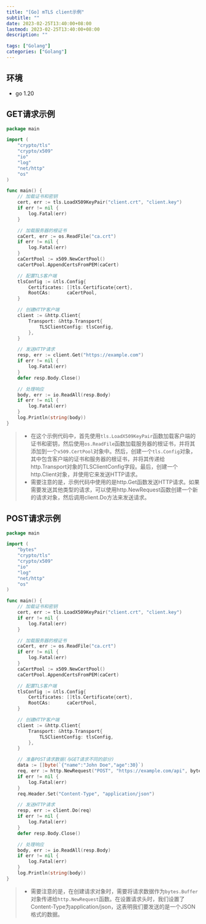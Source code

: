 ```yaml
---
title: "[Go] mTLS client示例"
subtitle: ""
date: 2023-02-25T13:40:00+08:00
lastmod: 2023-02-25T13:40:00+08:00
description: ""

tags: ["Golang"]
categories: ["Golang"]
---
```


## 环境
- go 1.20

## GET请求示例

```go
package main

import (
	"crypto/tls"
	"crypto/x509"
	"io"
	"log"
	"net/http"
	"os"
)

func main() {
	// 加载证书和密钥
	cert, err := tls.LoadX509KeyPair("client.crt", "client.key")
	if err != nil {
		log.Fatal(err)
	}

	// 加载服务器的根证书
	caCert, err := os.ReadFile("ca.crt")
	if err != nil {
		log.Fatal(err)
	}
	caCertPool := x509.NewCertPool()
	caCertPool.AppendCertsFromPEM(caCert)

	// 配置TLS客户端
	tlsConfig := &tls.Config{
		Certificates: []tls.Certificate{cert},
		RootCAs:      caCertPool,
	}

	// 创建HTTP客户端
	client := &http.Client{
		Transport: &http.Transport{
			TLSClientConfig: tlsConfig,
		},
	}

	// 发送HTTP请求
	resp, err := client.Get("https://example.com")
	if err != nil {
		log.Fatal(err)
	}
	defer resp.Body.Close()

	// 处理响应
	body, err := io.ReadAll(resp.Body)
	if err != nil {
		log.Fatal(err)
	}
	log.Println(string(body))
}
```

> - 在这个示例代码中，首先使用`tls.LoadX509KeyPair`函数加载客户端的证书和密钥，然后使用`os.ReadFile`函数加载服务器的根证书，并将其添加到一个`x509.CertPool`对象中。然后，创建一个`tls.Config`对象，其中包含客户端的证书和服务器的根证书，并将其传递给http.Transport对象的TLSClientConfig字段。最后，创建一个http.Client对象，并使用它来发送HTTP请求。
> - 需要注意的是，示例代码中使用的是http.Get函数发送HTTP请求。如果需要发送其他类型的请求，可以使用http.NewRequest函数创建一个新的请求对象，然后调用client.Do方法来发送请求。

## POST请求示例
```go
package main

import (
	"bytes"
	"crypto/tls"
	"crypto/x509"
	"io"
	"log"
	"net/http"
	"os"
)

func main() {
	// 加载证书和密钥
	cert, err := tls.LoadX509KeyPair("client.crt", "client.key")
	if err != nil {
		log.Fatal(err)
	}

	// 加载服务器的根证书
	caCert, err := os.ReadFile("ca.crt")
	if err != nil {
		log.Fatal(err)
	}
	caCertPool := x509.NewCertPool()
	caCertPool.AppendCertsFromPEM(caCert)

	// 配置TLS客户端
	tlsConfig := &tls.Config{
		Certificates: []tls.Certificate{cert},
		RootCAs:      caCertPool,
	}

	// 创建HTTP客户端
	client := &http.Client{
		Transport: &http.Transport{
			TLSClientConfig: tlsConfig,
		},
	}

	// 准备POST请求数据(与GET请求不同的部分)
	data := []byte(`{"name":"John Doe","age":30}`)
	req, err := http.NewRequest("POST", "https://example.com/api", bytes.NewBuffer(data))
	if err != nil {
		log.Fatal(err)
	}
	req.Header.Set("Content-Type", "application/json")

	// 发送HTTP请求
	resp, err := client.Do(req)
	if err != nil {
		log.Fatal(err)
	}
	defer resp.Body.Close()

	// 处理响应
	body, err := io.ReadAll(resp.Body)
	if err != nil {
		log.Fatal(err)
	}
	log.Println(string(body))
}
```

> - 需要注意的是，在创建请求对象时，需要将请求数据作为`bytes.Buffer`对象传递给`http.NewRequest`函数。在设置请求头时，我们设置了Content-Type为application/json，这表明我们要发送的是一个JSON格式的数据。
